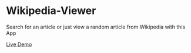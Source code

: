 # Wikipedia-Viewer

Search for an article or just view a random article from Wikipedia with this App

[Live Demo](https://maximgk97.github.io/Wikipedia-Viewer/)
